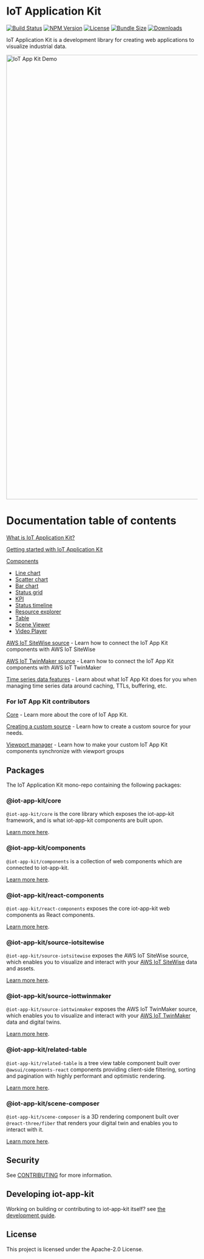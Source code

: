 # IoT Application Kit
[![Build Status](https://github.com/awslabs/iot-app-kit/actions/workflows/run-tests.yml/badge.svg?event=push)](https://github.com/awslabs/iot-app-kit/actions/workflows/run-tests.yml)
[![NPM Version](https://img.shields.io/npm/v/@iot-app-kit/core)](https://npmjs.org/package/@iot-app-kit/core)
[![License](https://img.shields.io/npm/l/@iot-app-kit/core)](https://github.com/awslabs/iot-app-kit/blob/main/LICENSE)
[![Bundle Size](https://img.shields.io/bundlephobia/minzip/@iot-app-kit/core)](https://bundlephobia.com/package/@iot-app-kit/core)
[![Downloads](https://img.shields.io/npm/dw/@iot-app-kit/core)](https://npmjs.org/package/@iot-app-kit/core)

IoT Application Kit is a development library for creating web applications to visualize industrial data.

<img width="1170" alt="IoT App Kit Demo" src="https://user-images.githubusercontent.com/6397726/159107236-ea95e7ba-a89c-43e6-a34c-c5ea1dd37e8b.png">

# Documentation table of contents

[What is IoT Application Kit?](https://github.com/awslabs/iot-app-kit/tree/main/docs/WhatIs.md)

[Getting started with IoT Application Kit](https://github.com/awslabs/iot-app-kit/tree/main/docs/GettingStarted.md)

[Components](https://github.com/awslabs/iot-app-kit/tree/main/docs/Components.md)

* [Line chart](https://github.com/awslabs/iot-app-kit/tree/main/docs/LineChart.md)
* [Scatter chart](https://github.com/awslabs/iot-app-kit/tree/main/docs/ScatterChart.md)
* [Bar chart](https://github.com/awslabs/iot-app-kit/tree/main/docs/BarChart.md)
* [Status grid](https://github.com/awslabs/iot-app-kit/tree/main/docs/StatusGrid.md)
* [KPI](https://github.com/awslabs/iot-app-kit/tree/main/docs/KPI.md)
* [Status timeline](https://github.com/awslabs/iot-app-kit/tree/main/docs/StatusTimeline.md)
* [Resource explorer](https://github.com/awslabs/iot-app-kit/tree/main/docs/ResourceExplorer.md)
* [Table](https://github.com/awslabs/iot-app-kit/tree/main/docs/Table.md)
* [Scene Viewer](https://github.com/awslabs/iot-app-kit/blob/main/docs/SceneViewer.md)
* [Video Player](https://github.com/awslabs/iot-app-kit/blob/main/docs/VideoPlayer.md)

[AWS IoT SiteWise source](https://github.com/awslabs/iot-app-kit/tree/main/docs/AWSIoTSiteWiseSource.md) - Learn how to connect the IoT App Kit components with AWS IoT SiteWise

[AWS IoT TwinMaker source](https://github.com/awslabs/iot-app-kit/blob/main/docs/AWSIoTTwinMakerSource.md) - Learn how to connect the IoT App Kit components with AWS IoT TwinMaker

[Time series data features](https://github.com/awslabs/iot-app-kit/tree/main/docs/TimeSeriesDataFeatures.md) - Learn about what IoT App Kit does for you when managing time series data around caching, TTLs, buffering, etc.

### For IoT App Kit contributors

[Core](https://github.com/awslabs/iot-app-kit/tree/main/docs/Core.md) - Learn more about the core of IoT App Kit.

[Creating a custom source](https://github.com/awslabs/iot-app-kit/tree/main/docs/CustomSources.md) - Learn how to create a custom source for your needs.

[Viewport manager](https://github.com/awslabs/iot-app-kit/tree/main/docs/CustomSources.md) - Learn how to make your custom IoT App Kit components synchronize with viewport groups

## Packages

The IoT Application Kit mono-repo containing the following packages:

### @iot-app-kit/core
`@iot-app-kit/core` is the core library which exposes the iot-app-kit framework, and is what iot-app-kit components are built upon.

[Learn more here](https://github.com/awslabs/iot-app-kit/tree/main/docs/Core.md).

### @iot-app-kit/components
`@iot-app-kit/components` is a collection of web components which are connected to iot-app-kit.

[Learn more here](https://github.com/awslabs/iot-app-kit/tree/main/docs/Components.md).

### @iot-app-kit/react-components
`@iot-app-kit/react-components` exposes the core iot-app-kit web components as React components.

[Learn more here](https://github.com/awslabs/iot-app-kit/tree/main/docs/Components.md).

### @iot-app-kit/source-iotsitewise
`@iot-app-kit/source-iotsitewise` exposes the AWS IoT SiteWise source, which enables you to visualize and interact with your [AWS IoT SiteWise](https://docs.aws.amazon.com/iot-sitewise/latest/userguide/what-is-sitewise.html) data and assets.

[Learn more here](https://github.com/awslabs/iot-app-kit/tree/main/docs/AWSIoTSiteWiseSource.md).

### @iot-app-kit/source-iottwinmaker
`@iot-app-kit/source-iottwinmaker` exposes the AWS IoT TwinMaker source, which enables you to visualize and interact with your [AWS IoT TwinMaker](https://docs.aws.amazon.com/iot-twinmaker/latest/guide/what-is-twinmaker.html) data and digital twins.

[Learn more here](https://github.com/awslabs/iot-app-kit/blob/main/docs/AWSIoTTwinMakerSource.md).

### @iot-app-kit/related-table
`@iot-app-kit/related-table` is a tree view table component built over `@awsui/components-react` components providing client-side filtering, sorting and pagination with highly performant and optimistic rendering.

[Learn more here](https://github.com/awslabs/iot-app-kit/blob/main/packages/related-table/README.md).

### @iot-app-kit/scene-composer
`@iot-app-kit/scene-composer` is a 3D rendering component built over `@react-three/fiber` that renders your digital twin and enables you to interact with it.

[Learn more here](https://github.com/awslabs/iot-app-kit/blob/main/docs/SceneViewer.md).

## Security
See [CONTRIBUTING](CONTRIBUTING.md#security-issue-notifications) for more information.

## Developing iot-app-kit
Working on building or contributing to iot-app-kit itself? see [the development guide](https://github.com/awslabs/iot-app-kit/tree/main/docs/development.md).

## License
This project is licensed under the Apache-2.0 License.
